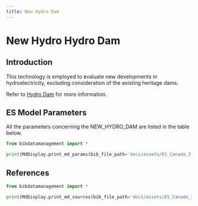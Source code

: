 ```yaml
---
title: New Hydro Dam
---
```


# New Hydro Hydro Dam

## Introduction

This technology is employed to evaluate new developments in hydroelectricity, excluding consideration of the existing
heritage dams.

Refer to [Hydro Dam](HYDRO_DAM.md) for more information.

## ES Model Parameters

All the parameters concerning the NEW_HYDRO_DAM are listed in the
table below.

```python exec="on"
from bibdatamanagement import *

print(MdDisplay.print_md_params(bib_file_path='docs/assets/ES_Canada_3.bib',filter_entry='NEW_HYDRO_DAM'))
```

## References

```python exec="on"
from bibdatamanagement import *

print(MdDisplay.print_md_sources(bib_file_path='docs/assets/ES_Canada_3.bib',filter_entry='NEW_HYDRO_DAM'))
```
